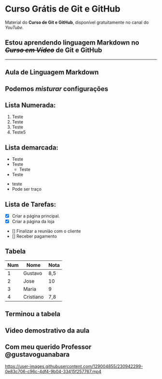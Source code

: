 # Curso Grátis de Git e GitHub
Material do **Curso de Git e GitHub**, disponível gratuitamente no canal do *YouTube*.
 ## Estou aprendendo linguagem __Markdown__ no  ~~_**Curso em Vídeo**_~~  de  __Git e GitHub__
___
## Aula de Linguagem Markdown
## Podemos __*misturar*__ configurações

## Lista Numerada:
1. Teste
0. Teste
1. Teste
999. Teste5

## Lista demarcada:
* Teste
* Teste
   * Teste
 * Teste 
 - teste
 - Pode ser traço
 
## Lista de Tarefas:
- [x] Criar a página principal.
- [x] Criar a página da loja
- [] Finalizar a reunião com o cliente
- [] Receber pagamento


## Tabela

Num | Nome | Nota
---|---|---
1 | Gustavo | 8,5
2 | Jose | 10
3 | Maria | 9
4 | Cristiano | 7,8

## Terminou a tabela

## Video demostrativo da aula 
## Com meu querido Professor @gustavoguanabara 



https://user-images.githubusercontent.com/129004855/230942299-0e83c706-c96c-4df4-9b04-33415f257767.mp4


